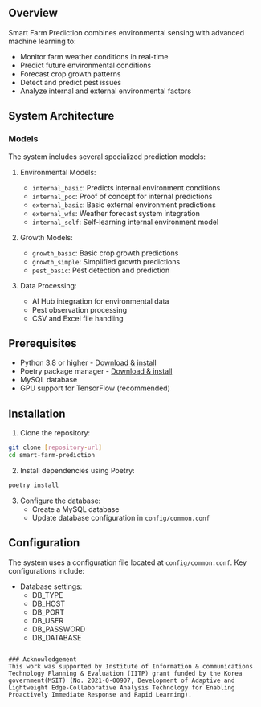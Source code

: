 ## Overview

Smart Farm Prediction combines environmental sensing with advanced machine learning to:
- Monitor farm weather conditions in real-time
- Predict future environmental conditions
- Forecast crop growth patterns
- Detect and predict pest issues
- Analyze internal and external environmental factors

## System Architecture

### Models
The system includes several specialized prediction models:

1. Environmental Models:
   - `internal_basic`: Predicts internal environment conditions
   - `internal_poc`: Proof of concept for internal predictions
   - `external_basic`: Basic external environment predictions
   - `external_wfs`: Weather forecast system integration
   - `internal_self`: Self-learning internal environment model

2. Growth Models:
   - `growth_basic`: Basic crop growth predictions
   - `growth_simple`: Simplified growth predictions
   - `pest_basic`: Pest detection and prediction

3. Data Processing:
   - AI Hub integration for environmental data
   - Pest observation processing
   - CSV and Excel file handling

## Prerequisites

* Python 3.8 or higher - [Download & install](https://www.python.org/downloads/)
* Poetry package manager - [Download & install](https://python-poetry.org)
* MySQL database
* GPU support for TensorFlow (recommended)

## Installation

1. Clone the repository:
```bash
git clone [repository-url]
cd smart-farm-prediction
```

2. Install dependencies using Poetry:
```bash
poetry install
```

3. Configure the database:
   - Create a MySQL database
   - Update database configuration in `config/common.conf`

## Configuration

The system uses a configuration file located at `config/common.conf`. Key configurations include:

- Database settings:
  - DB_TYPE
  - DB_HOST
  - DB_PORT
  - DB_USER
  - DB_PASSWORD
  - DB_DATABASE

```

### Acknowledgement
This work was supported by Institute of Information & communications Technology Planning & Evaluation (IITP) grant funded by the Korea government(MSIT) (No. 2021-0-00907, Development of Adaptive and Lightweight Edge-Collaborative Analysis Technology for Enabling Proactively Immediate Response and Rapid Learning).
